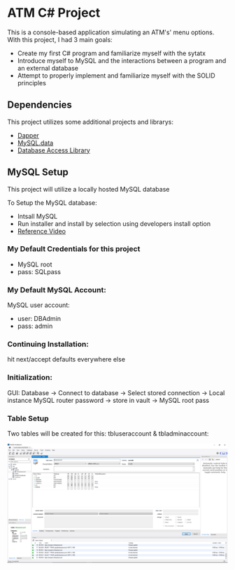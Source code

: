 # ATM C# Project

This is a console-based application simulating an ATM's' menu options. With this project, I had 3 main goals:

- Create my first C# program and familiarize myself with the sytatx
- Introduce myself to MySQL and the interactions between a program and an external database
- Attempt to properly implement and familiarize myself with the SOLID principles

## Dependencies
This project utilizes some additional projects and librarys:

- [Dapper](https://github.com/DapperLib/Dapper)
- [MySQL.data](https://www.mysql.com/)
- [Database Access Library](https://github.com/kjzamora/DatabaseAccessLibrary)

## MySQL Setup

This project will utilize a locally hosted MySQL database

To Setup the MySQL database:

- Intsall MySQL
- Run installer and install by selection using developers install option
- [Reference Video](https://www.youtube.com/watch?v=WuBcTJnIuzo)

### My Default Credentials for this project
- MySQL root 
- pass: SQLpass

### My Default MySQL Account:
MySQL user account:
- user: DBAdmin
- pass: admin

### Continuing Installation:
hit next/accept defaults everywhere else

### Initialization:
GUI: Database -> Connect to database ->
	Select stored connection -> Local instance MySQL router
	password -> store in vault -> MySQL root pass

### Table Setup

Two tables will be created for this: tbluseraccount & tbladminaccount:


<p align="center">
  <img src="docs/images/MySQL_userdb_tlbuseraccount.png" width="1000" title="tbluseraccount properties">
</p>